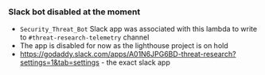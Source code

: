 ### Slack bot disabled at the moment
- `Security_Threat_Bot` Slack app was associated with this lambda to write to `#threat-research-telemetry` channel
- The app is disabled for now as the lighthouse project is on hold
- https://godaddy.slack.com/apps/A01N6JPG6BD-threat-research?settings=1&tab=settings - the exact slack app 
